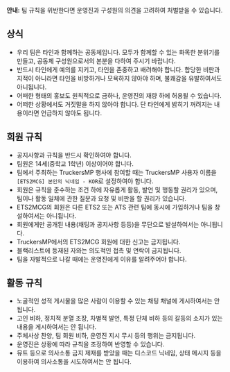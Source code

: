 **안내:** 팀 규칙을 위반한다면 운영진과 구성원의 의견을 고려하여 처벌받을 수 있습니다. 

## 상식
* 우리 팀은 타인과 함께하는 공동체입니다. 모두가 함께할 수 있는 화목한 분위기를 만들고, 공동체 구성원으로서의 본분을 다하여 주시기 바랍니다.
* 반드시 타인에게 예의를 지키고, 타인을 존중하고 배려해야 합니다. 합당한 비판과 지적이 아니라면 타인을 비방하거나 모욕하지 않아야 하며, 불쾌감을 유발하여서도 아니됩니다.
* 어떠한 형태의 홍보도 원칙적으로 금하나, 운영진의 재량 하에 허용될 수 있습니다.
* 어떠한 상황에서도 거짓말을 하지 않아야 합니다. 단 타인에게 밝히기 꺼려지는 내용이라면 언급하지 않아도 됩니다.

## 회원 규칙
* 공지사항과 규칙을 반드시 확인하여야 합니다.
* 팀원은 14세(중학교 1학년) 이상이어야 합니다.
* 팀에서 주최하는 TruckersMP 행사에 참여할 때는 TruckersMP 사용자 이름을 `[ETS2MCG] 본인의 닉네임 - KOR`로 설정하여야 합니다.
* 회원은 규칙을 준수하는 조건 하에 자유롭게 활동, 발언 및 행동할 권리가 있으며, 팀이나 활동 일체에 관한 질문과 요청 및 비판을 할 권리가 있습니다.
* ETS2MCG의 회원은 다른 ETS2 또는 ATS 관련 팀에 동시에 가입하거나 팀을 창설하여서는 아니됩니다.
* 회원에게만 공개된 내용(채팅과 공지사항 등등)을 무단으로 발설하여서는 아니됩니다.
* TruckersMP에서의 ETS2MCG 회원에 대한 신고는 금지됩니다.
* 블랙리스트에 등재된 자와는 의도적인 접촉 및 연락이 금지됩니다.
* 팀을 자발적으로 나갈 때에는 운영진에게 이유를 알려주어야 합니다.

## 활동 규칙
* 노골적인 성적 게시물을 많은 사람이 이용할 수 있는 채팅 채널에 게시하여서는 안 됩니다.
* 고인 비하, 정치적 분열 조장, 차별적 발언, 특정 단체 비하 등의 갈등의 소지가 있는 내용을 게시하여서는 안 됩니다.
* 주체사상 찬양, 팀 회원 비하, 운영진 지시 무시 등의 행위는 금지됩니다.
* 운영진은 상황에 따라 규칙을 조정하여 반영할 수 있습니다.
* 뮤트 등으로 의사소통 금지 제재를 받았을 때는 디스코드 닉네임, 상태 메시지 등을 이용하여 의사소통을 시도하여서는 안 됩니다.
